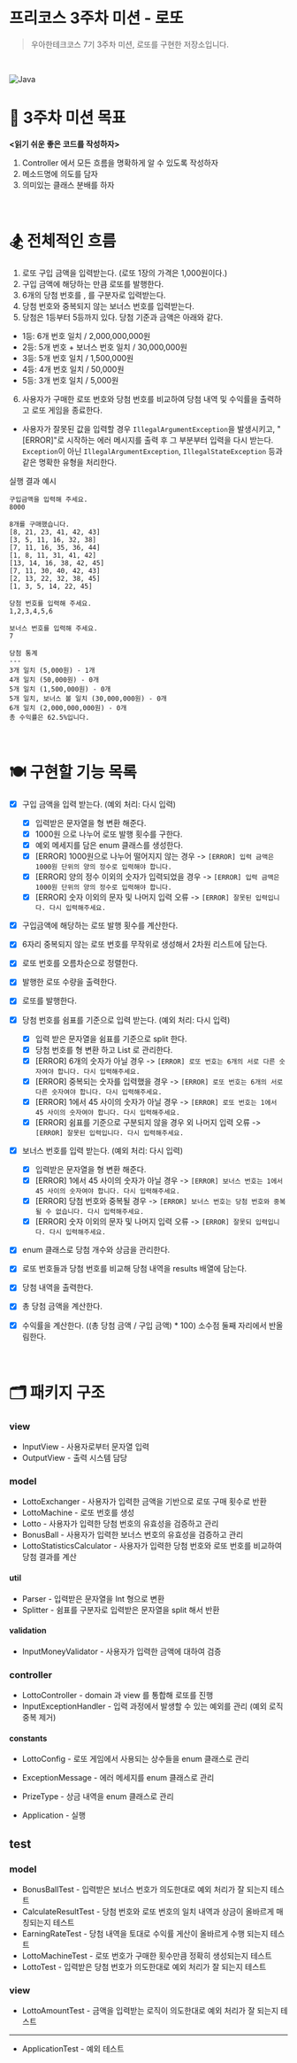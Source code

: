 # 프리코스 3주차 미션 - 로또

> 우아한테크코스 7기 3주차 미션, 로또를 구현한 저장소입니다.

&nbsp;

![Java](https://img.shields.io/badge/Java-17-orange)

# 🥇 3주차 미션 목표

**<읽기 쉬운 좋은 코드를 작성하자>**
1. Controller 에서 모든 흐름을 명확하게 알 수 있도록 작성하자
2. 메소드명에 의도를 담자
3. 의미있는 클래스 분배를 하자

&nbsp;

# 🏂 전체적인 흐름
1. 로또 구입 금액을 입력받는다. (로또 1장의 가격은 1,000원이다.)
2. 구입 금액에 해당하는 만큼 로또를 발행한다.
3. 6개의 당첨 번호를 , 를 구분자로 입력받는다.
4. 당첨 번호와 중복되지 않는 보너스 번호를 입력받는다.
5. 당첨은 1등부터 5등까지 있다. 당첨 기준과 금액은 아래와 같다.
- 1등: 6개 번호 일치 / 2,000,000,000원
- 2등: 5개 번호 + 보너스 번호 일치 / 30,000,000원
- 3등: 5개 번호 일치 / 1,500,000원
- 4등: 4개 번호 일치 / 50,000원
- 5등: 3개 번호 일치 / 5,000원
6. 사용자가 구매한 로또 번호와 당첨 번호를 비교하여 당첨 내역 및 수익률을 출력하고 로또 게임을 종료한다.
- 사용자가 잘못된 값을 입력할 경우 `IllegalArgumentException`을 발생시키고, "[ERROR]"로 시작하는 에러 메시지를 출력 후 그 부분부터 입력을 다시 받는다.
   `Exception`이 아닌 `IllegalArgumentException`, `IllegalStateException` 등과 같은 명확한 유형을 처리한다.

실행 결과 예시
```
구입금액을 입력해 주세요.
8000

8개를 구매했습니다.
[8, 21, 23, 41, 42, 43] 
[3, 5, 11, 16, 32, 38] 
[7, 11, 16, 35, 36, 44] 
[1, 8, 11, 31, 41, 42] 
[13, 14, 16, 38, 42, 45] 
[7, 11, 30, 40, 42, 43] 
[2, 13, 22, 32, 38, 45] 
[1, 3, 5, 14, 22, 45]

당첨 번호를 입력해 주세요.
1,2,3,4,5,6

보너스 번호를 입력해 주세요.
7

당첨 통계
---
3개 일치 (5,000원) - 1개
4개 일치 (50,000원) - 0개
5개 일치 (1,500,000원) - 0개
5개 일치, 보너스 볼 일치 (30,000,000원) - 0개
6개 일치 (2,000,000,000원) - 0개
총 수익률은 62.5%입니다.
```

&nbsp;

# 🍽️ 구현할 기능 목록

- [x] 구입 금액을 입력 받는다. (예외 처리: 다시 입력)
  - [x] 입력받은 문자열을 형 변환 해준다.
  - [x] 1000원 으로 나누어 로또 발행 횟수를 구한다.
  - [x] 예외 메세지를 담은 enum 클래스를 생성한다.
  - [X] [ERROR] 1000원으로 나누어 떨어지지 않는 경우 -> `[ERROR] 입력 금액은 1000원 단위의 양의 정수로 입력해야 합니다.`
  - [x] [ERROR] 양의 정수 이외의 숫자가 입력되었을 경우 -> `[ERROR] 입력 금액은 1000원 단위의 양의 정수로 입력해야 합니다.`
  - [x] [ERROR] 숫자 이외의 문자 및 나머지 입력 오류 -> `[ERROR] 잘못된 입력입니다. 다시 입력해주세요.`
- [x] 구입금액에 해당하는 로또 발행 횟수를 계산한다.

- [x] 6자리 중복되지 않는 로또 번호를 무작위로 생성해서 2차원 리스트에 담는다.
- [x] 로또 번호를 오름차순으로 정렬한다.
- [x] 발행한 로또 수량을 출력한다.
- [x] 로또를 발행한다.

- [x] 당첨 번호를 쉼표를 기준으로 입력 받는다. (예외 처리: 다시 입력)
  - [x] 입력 받은 문자열을 쉼표를 기준으로 split 한다.
  - [x] 당첨 번호를 형 변환 하고 List 로 관리한다.
  - [x] [ERROR] 6개의 숫자가 아닐 경우 -> `[ERROR] 로또 번호는 6개의 서로 다른 숫자여야 합니다. 다시 입력해주세요.`
  - [x] [ERROR] 중복되는 숫자를 입력했을 경우 -> `[ERROR] 로또 번호는 6개의 서로 다른 숫자여야 합니다. 다시 입력해주세요.`
  - [x] [ERROR] 1에서 45 사이의 숫자가 아닐 경우 -> `[ERROR] 로또 번호는 1에서 45 사이의 숫자여야 합니다. 다시 입력해주세요.`
  - [x] [ERROR] 쉼표를 기준으로 구분되지 않을 경우 외 나머지 입력 오류 -> `[ERROR] 잘못된 입력입니다. 다시 입력해주세요.`

- [x] 보너스 번호를 입력 받는다. (예외 처리: 다시 입력)
  - [x] 입력받은 문자열을 형 변환 해준다.
  - [x] [ERROR] 1에서 45 사이의 숫자가 아닐 경우 -> `[ERROR] 보너스 번호는 1에서 45 사이의 숫자여야 합니다. 다시 입력해주세요.`
  - [x] [ERROR] 당첨 번호와 중복될 경우 -> `[ERROR] 보너스 번호는 당첨 번호와 중복될 수 없습니다. 다시 입력해주세요.`
  - [x] [ERROR] 숫자 이외의 문자 및 나머지 입력 오류 -> `[ERROR] 잘못되 입력입니다. 다시 입력해주세요.`

- [x] enum 클래스로 당첨 개수와 상금을 관리한다.
- [x] 로또 번호들과 당첨 번호를 비교해 당첨 내역을 results 배열에 담는다.
- [x] 당첨 내역을 출력한다.
- [x] 총 당첨 금액을 계산한다.

- [x] 수익률을 계산한다. ((총 당첨 금액 / 구입 금액) * 100) 소수점 둘째 자리에서 반올림한다.

  &nbsp;

# 🗂️ 패키지 구조

### **view**
- InputView - 사용자로부터 문자열 입력
- OutputView - 출력 시스템 담당
  
### **model**
- LottoExchanger - 사용자가 입력한 금액을 기반으로 로또 구매 횟수로 반환
- LottoMachine - 로또 번호를 생성
- Lotto - 사용자가 입력한 당첨 번호의 유효성을 검증하고 관리
- BonusBall - 사용자가 입력한 보너스 번호의 유효성을 검증하고 관리
- LottoStatisticsCalculator - 사용자가 입력한 당첨 번호와 로또 번호를 비교하여 당첨 결과를 계산

#### **util**
- Parser - 입력받은 문자열을 Int 형으로 변환
- Splitter - 쉼표를 구분자로 입력받은 문자열을 split 해서 반환

#### **validation**
- InputMoneyValidator - 사용자가 입력한 금액에 대하여 검증

### **controller**
- LottoController - domain 과 view 를 통합해 로또를 진행 
- InputExceptionHandler - 입력 과정에서 발생할 수 있는 예외를 관리 (예외 로직 중복 제거)

#### **constants**
- LottoConfig - 로또 게임에서 사용되는 상수들을 enum 클래스로 관리
- ExceptionMessage - 에러 메세지를 enum 클래스로 관리
- PrizeType - 상금 내역을 enum 클래스로 관리

- Application - 실행

## **test**
### **model**
- BonusBallTest - 입력받은 보너스 번호가 의도한대로 예외 처리가 잘 되는지 테스트
- CalculateResultTest - 당첨 번호와 로또 번호의 일치 내역과 상금이 올바르게 매칭되는지 테스트
- EarningRateTest - 당첨 내역을 토대로 수익률 게산이 올바르게 수행 되는지 테스트
- LottoMachineTest - 로또 번호가 구매한 횟수만큼 정확히 생성되는지 테스트
- LottoTest - 입력받은 당첨 번호가 의도한대로 예외 처리가 잘 되는지 테스트

### **view**
- LottoAmountTest - 금액을 입력받는 로직이 의도한대로 예외 처리가 잘 되는지 테스트

---
- ApplicationTest - 예외 테스트